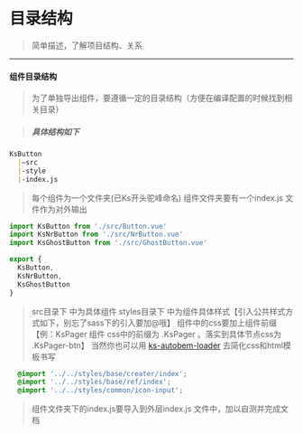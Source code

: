 # 目录结构

> 简单描述，了解项目结构、关系

-------------

#### 组件目录结构
> 为了单独导出组件，要遵循一定的目录结构（方便在编译配置的时候找到相关目录）

> ##### 具体结构如下
```markdown
KsButton
  |—src
  |-style
  |-index.js
```
> 每个组件为一个文件夹(已Ks开头驼峰命名)
> 组件文件夹要有一个index.js 文件作为对外输出
```js
import KsButton from './src/Button.vue'
import KsNrButton from './src/NrButton.vue'
import KsGhostButton from './src/GhostButton.vue'

export {
  KsButton,
  KsNrButton,
  KsGhostButton
}
```

> src目录下 中为具体组件
> styles目录下 中为组件具体样式【引入公共样式方式如下，别忘了sass下的引入要加@哦】
> 组件中的css要加上组件前缀【例：KsPager 组件 css中的前缀为 .KsPager 。落实到具体节点css为 .KsPager-btn】
> 当然你也可以用 <a target="_blank" href="https://github.com/KS-FED/ks-autobem-loader">ks-autobem-loader</a> 去简化css和html模板书写


```scss
  @import '../../styles/base/creater/index';
  @import '../../styles/base/ref/index';
  @import '../../styles/common/icon-input';
```
>  组件文件夹下的index.js要导入到外层index.js 文件中，加以自测并完成文档
